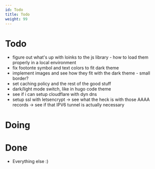```yaml
---
id: Todo
title: Todo
weight: 99
---
```

# Todo
+ figure out what's up with loinks to the js library - how to load them properly in a local environment
+ fix footonte symbol and text colors to fit dark theme
+ implement images and see how they fit with the dark theme - small border?
+ set caching policy and the rest of the good stuff
+ dark/light mode switch, like in hugo code theme
+ see if i can setup cloudflare with dyn dns
+ setup ssl with letsencrypt -> see what the heck is with those AAAA records -> see if that IPV6 tunnel is actually necessary

  
# Doing


# Done
+ Everything else :)